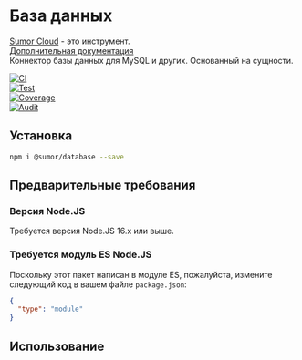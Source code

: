 # База данных

[Sumor Cloud](https://sumor.cloud) - это инструмент.  
[Дополнительная документация](https://sumor.cloud/database)  
Коннектор базы данных для MySQL и других. Основанный на сущности.

[![CI](https://github.com/sumor-cloud/database/actions/workflows/ci.yml/badge.svg)](https://github.com/sumor-cloud/database/actions/workflows/ci.yml)  
[![Test](https://github.com/sumor-cloud/database/actions/workflows/ut.yml/badge.svg)](https://github.com/sumor-cloud/database/actions/workflows/ut.yml)  
[![Coverage](https://github.com/sumor-cloud/database/actions/workflows/coverage.yml/badge.svg)](https://github.com/sumor-cloud/database/actions/workflows/coverage.yml)  
[![Audit](https://github.com/sumor-cloud/database/actions/workflows/audit.yml/badge.svg)](https://github.com/sumor-cloud/database/actions/workflows/audit.yml)

## Установка

```bash
npm i @sumor/database --save
```

## Предварительные требования

### Версия Node.JS

Требуется версия Node.JS 16.x или выше.

### Требуется модуль ES Node.JS

Поскольку этот пакет написан в модуле ES, пожалуйста, измените следующий код в вашем файле `package.json`:

```json
{
  "type": "module"
}
```

## Использование